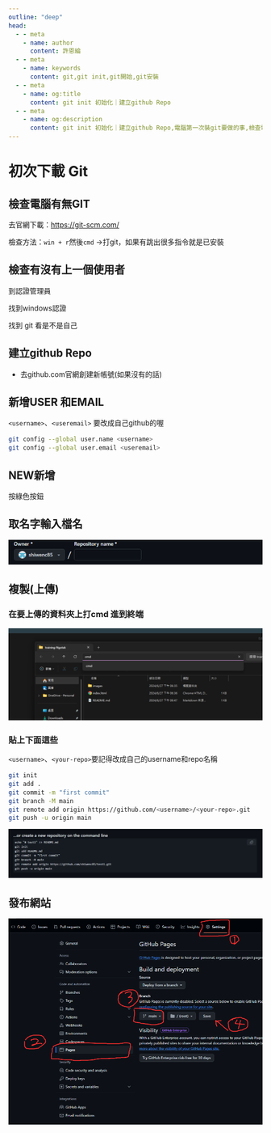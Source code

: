 ```yaml
---
outline: "deep"
head:
  - - meta
    - name: author
      content: 許恩綸
  - - meta
    - name: keywords
      content: git,git init,git開始,git安裝
  - - meta
    - name: og:title
      content: git init 初始化｜建立github Repo
  - - meta
    - name: og:description
      content: git init 初始化｜建立github Repo,電腦第一次裝git要做的事,檢查電腦有無GIT,新增USER 和EMAIL
---
```


# 初次下載 Git

## 檢查電腦有無GIT

去官網下載：https://git-scm.com/

檢查方法：`win + r`然後`cmd` →打git，如果有跳出很多指令就是已安裝

## 檢查有沒有上一個使用者

到認證管理員

找到windows認證

找到 git 看是不是自己

## 建立github Repo

- 去github.com官網創建新帳號(如果沒有的話)

## 新增USER 和EMAIL

`<username>`、`<useremail>` 要改成自己github的喔
```bash
git config --global user.name <username>
git config --global user.email <useremail>
```

## NEW新增

按綠色按鈕

## 取名字輸入檔名

![](./imgs/1.png)

## 複製(上傳)

### 在要上傳的資料夾上打cmd 進到終端

![](./imgs/2.png)

### 貼上下面這些

`<username>`、`<your-repo>`要記得改成自己的username和repo名稱
```bash
git init
git add .
git commit -m "first commit"
git branch -M main
git remote add origin https://github.com/<username>/<your-repo>.git
git push -u origin main
```
![Untitled](./imgs/3.png)

## 發布網站

![alt text](imgs/image.png)